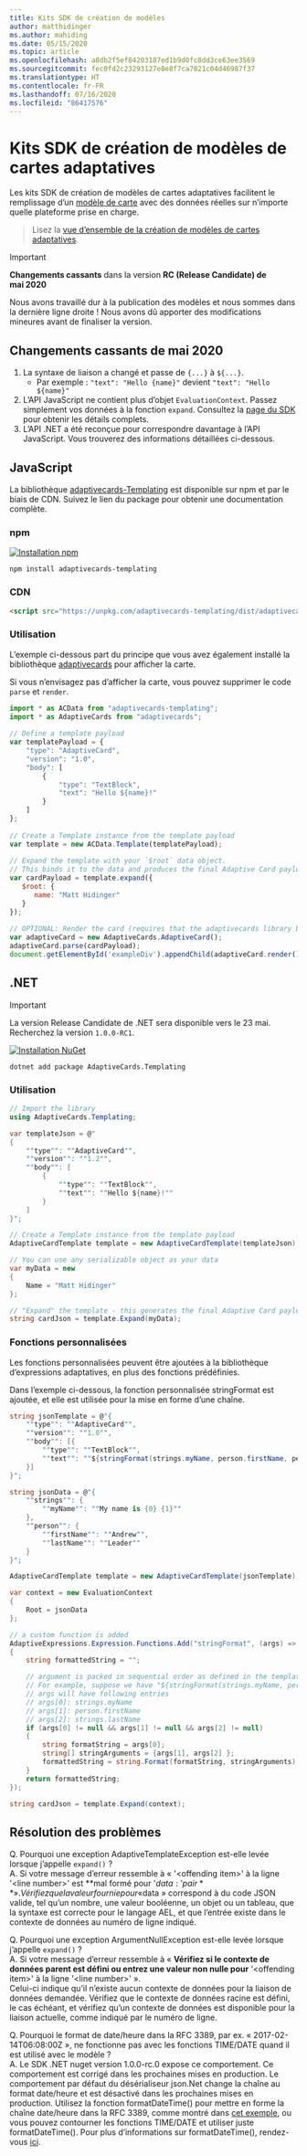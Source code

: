 ```yaml
---
title: Kits SDK de création de modèles
author: matthidinger
ms.author: mahiding
ms.date: 05/15/2020
ms.topic: article
ms.openlocfilehash: a8db2f5ef84203187ed1b9d0fc8dd3ce63ee3569
ms.sourcegitcommit: fec0fd2c23293127e8e8f7ca7821c04d46987f37
ms.translationtype: HT
ms.contentlocale: fr-FR
ms.lasthandoff: 07/16/2020
ms.locfileid: "86417576"
---
```

# <a name="adaptive-card-templating-sdks"></a>Kits SDK de création de modèles de cartes adaptatives

Les kits SDK de création de modèles de cartes adaptatives facilitent le remplissage d’un [modèle de carte](language.md) avec des données réelles sur n’importe quelle plateforme prise en charge.

> Lisez la [vue d’ensemble de la création de modèles de cartes adaptatives](index.md).

> [!IMPORTANT] 
> 
> **Changements cassants** dans la version **RC (Release Candidate) de mai 2020**
>
> Nous avons travaillé dur à la publication des modèles et nous sommes dans la dernière ligne droite ! Nous avons dû apporter des modifications mineures avant de finaliser la version.

## <a name="breaking-changes-as-of-may-2020"></a>Changements cassants de mai 2020

1. La syntaxe de liaison a changé et passe de `{...}` à `${...}`. 
    * Par exemple : `"text": "Hello {name}"` devient `"text": "Hello ${name}"`
2. L’API JavaScript ne contient plus d’objet `EvaluationContext`. Passez simplement vos données à la fonction `expand`. Consultez la [page du SDK](sdk.md) pour obtenir les détails complets.
3. L’API .NET a été reconçue pour correspondre davantage à l’API JavaScript. Vous trouverez des informations détaillées ci-dessous.

## <a name="javascript"></a>JavaScript

La bibliothèque [adaptivecards-Templating](https://www.npmjs.com/package/adaptivecards-templating) est disponible sur npm et par le biais de CDN. Suivez le lien du package pour obtenir une documentation complète.

### <a name="npm"></a>npm

[![Installation npm](https://img.shields.io/npm/v/adaptivecards-templating.svg)](https://www.npmjs.com/package/adaptivecards-templating)

```console
npm install adaptivecards-templating
```

### <a name="cdn"></a>CDN

```html
<script src="https://unpkg.com/adaptivecards-templating/dist/adaptivecards-templating.min.js"></script>
``` 


### <a name="usage"></a>Utilisation

L’exemple ci-dessous part du principe que vous avez également installé la bibliothèque [adaptivecards](https://www.npmjs.com/package/adaptivecards) pour afficher la carte. 

Si vous n’envisagez pas d’afficher la carte, vous pouvez supprimer le code `parse` et `render`. 

```js
import * as ACData from "adaptivecards-templating";
import * as AdaptiveCards from "adaptivecards";
 
// Define a template payload
var templatePayload = {
    "type": "AdaptiveCard",
    "version": "1.0",
    "body": [
        {
            "type": "TextBlock",
            "text": "Hello ${name}!"
        }
    ]
};
 
// Create a Template instance from the template payload
var template = new ACData.Template(templatePayload);
 
// Expand the template with your `$root` data object.
// This binds it to the data and produces the final Adaptive Card payload
var cardPayload = template.expand({
   $root: {
      name: "Matt Hidinger"
   }
});
 
// OPTIONAL: Render the card (requires that the adaptivecards library be loaded)
var adaptiveCard = new AdaptiveCards.AdaptiveCard();
adaptiveCard.parse(cardPayload);
document.getElementById('exampleDiv').appendChild(adaptiveCard.render());
```

## <a name="net"></a>.NET 

> [!IMPORTANT] 
> 
> La version Release Candidate de .NET sera disponible vers le 23 mai. Recherchez la version `1.0.0-RC1`.
>

[![Installation NuGet](https://img.shields.io/nuget/vpre/AdaptiveCards.Templating.svg)](https://www.nuget.org/packages/AdaptiveCards.Templating)

```console
dotnet add package AdaptiveCards.Templating
```

### <a name="usage"></a>Utilisation

```cs
// Import the library 
using AdaptiveCards.Templating;
```

```cs
var templateJson = @"
{
    ""type"": ""AdaptiveCard"",
    ""version"": ""1.2"",
    ""body"": [
        {
            ""type"": ""TextBlock"",
            ""text"": ""Hello ${name}!""
        }
    ]
}";

// Create a Template instance from the template payload
AdaptiveCardTemplate template = new AdaptiveCardTemplate(templateJson);

// You can use any serializable object as your data
var myData = new
{
    Name = "Matt Hidinger"
};

// "Expand" the template - this generates the final Adaptive Card payload
string cardJson = template.Expand(myData);
```

### <a name="custom-functions"></a>Fonctions personnalisées

Les fonctions personnalisées peuvent être ajoutées à la bibliothèque d’expressions adaptatives, en plus des fonctions prédéfinies.

Dans l’exemple ci-dessous, la fonction personnalisée stringFormat est ajoutée, et elle est utilisée pour la mise en forme d’une chaîne.
```cs
string jsonTemplate = @"{
    ""type"": ""AdaptiveCard"",
    ""version"": ""1.0"",
    ""body"": [{
        ""type"": ""TextBlock"",
        ""text"": ""${stringFormat(strings.myName, person.firstName, person.lastName)}""
    }]
}";

string jsonData = @"{
    ""strings"": {
        ""myName"": ""My name is {0} {1}""
    },
    ""person"": {
        ""firstName"": ""Andrew"",
        ""lastName"": ""Leader""
    }
}";

AdaptiveCardTemplate template = new AdaptiveCardTemplate(jsonTemplate);

var context = new EvaluationContext
{
    Root = jsonData
};

// a custom function is added
AdaptiveExpressions.Expression.Functions.Add("stringFormat", (args) =>
{
    string formattedString = "";

    // argument is packed in sequential order as defined in the template
    // For example, suppose we have "${stringFormat(strings.myName, person.firstName, person.lastName)}"
    // args will have following entries
    // args[0]: strings.myName
    // args[1]: person.firstName
    // args[2]: strings.lastName
    if (args[0] != null && args[1] != null && args[2] != null) 
    {
        string formatString = args[0];
        string[] stringArguments = {args[1], args[2] };
        formattedString = string.Format(formatString, stringArguments);
    }
    return formattedString;
});

string cardJson = template.Expand(context);
```

## <a name="troubleshooting"></a>Résolution des problèmes
Q. Pourquoi une exception AdaptiveTemplateException est-elle levée lorsque j’appelle ```expand()``` ?   
A. Si votre message d’erreur ressemble à « '\<offending item>' à la ligne '\<line number>' est **mal formé pour '$data : ' pair** ».   
Vérifiez que la valeur fournie pour « $data » correspond à du code JSON valide, tel qu’un nombre, une valeur booléenne, un objet ou un tableau, que la syntaxe est correcte pour le langage AEL, et que l’entrée existe dans le contexte de données au numéro de ligne indiqué.

Q. Pourquoi une exception ArgumentNullException est-elle levée lorsque j’appelle ```expand()``` ?   
A. Si votre message d’erreur ressemble à « **Vérifiez si le contexte de données parent est défini ou entrez une valeur non nulle pour** '\<offending item>' à la ligne '\<line number>' ».   
Celui-ci indique qu’il n’existe aucun contexte de données pour la liaison de données demandée. Vérifiez que le contexte de données racine est défini, le cas échéant, et vérifiez qu’un contexte de données est disponible pour la liaison actuelle, comme indiqué par le numéro de ligne.

Q. Pourquoi le format de date/heure dans la RFC 3389, par ex. « 2017-02-14T06:08:00Z », ne fonctionne pas avec les fonctions TIME/DATE quand il est utilisé avec le modèle ?   
A. Le SDK .NET nuget version 1.0.0-rc.0 expose ce comportement. Ce comportement est corrigé dans les prochaines mises en production. Le comportement par défaut du désérialiseur json.Net change la chaîne au format date/heure et est désactivé dans les prochaines mises en production. Utilisez la fonction formatDateTime() pour mettre en forme la chaîne date/heure dans la RFC 3389, comme montré dans [cet exemple](https://github.com/microsoft/AdaptiveCards/blob/db99ee07dadf317fe45e114a508e3de6e4325d0f/samples/Templates/Elements/Template.Functions.DateFunctions.json#L28), ou vous pouvez contourner les fonctions TIME/DATE et utiliser juste formatDateTime(). Pour plus d’informations sur formatDateTime(), rendez-vous [ici](https://docs.microsoft.com/azure/bot-service/adaptive-expressions/adaptive-expressions-prebuilt-functions?view=azure-bot-service-4.0#date-and-time-functions).
